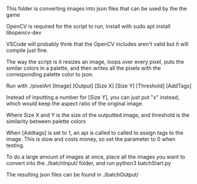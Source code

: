 This folder is converting images into json files that can be used by the the game

OpenCV is required for the script to run, install with
sudo apt install libopencv-dev

VSCode will probably think that the OpenCV includes aren't valid but it will compile just fine.

The way the script is it resizes an image, loops over every pixel, puts the similar colors in a palette, and then writes all the pixels with
the corresponding palette color to json.

Run with
./pixelArt [Image] [Output] [Size X] [Size Y] [Threshold] [AddTags]

Instead of inputting a number for [Size Y], you can just put "x" instead, which would keep the aspect ratio of the original image.

Where Size X and Y is the size of the outputted image, and threshold is the similarity between palette colors

When [Addtags] is set to 1, an api is called to called to assign tags to the image. 
This is slow and costs money, so set the parameter to 0 when testing. 

To do a large amount of images at once, place all the images you want to convert into the ./batchInput/ folder, and run
python3 batchStart.py

The resulting json files can be found in ./batchOutput/